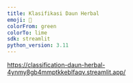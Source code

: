 ```yaml
---
title: Klasifikasi Daun Herbal
emoji: 🌿
colorFrom: green
colorTo: lime
sdk: streamlit
python_version: 3.11
---
```


https://classification-daun-herbal-4ynmy8gb4mmptkkeblfaqv.streamlit.app/
